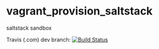 # vagrant_provision_saltstack
saltstack sandbox

Travis (.com) dev branch:
[![Build Status](https://travis-ci.com/githubfoam/vagrant_provision_saltstack.svg?branch=master)](https://travis-ci.com/githubfoam/vagrant_provision_saltstack)  

